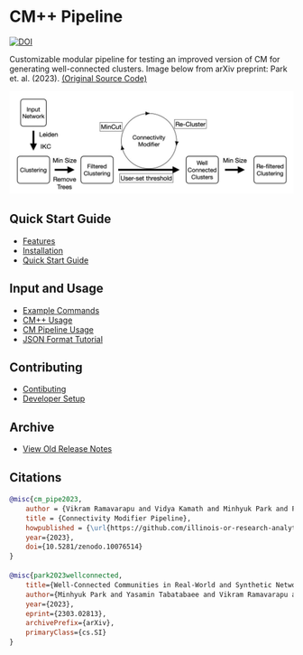 # CM++ Pipeline

[![DOI](https://zenodo.org/badge/599799149.svg)](https://zenodo.org/doi/10.5281/zenodo.10076513)

Customizable modular pipeline for testing an improved version of CM for generating well-connected clusters. Image below from arXiv preprint: Park et. al. (2023). [(Original Source Code)](https://github.com/illinois-or-research-analytics/cm_pipeline/tree/main)

![cm_pipeline Overview](figures/cm_pp_overview.png)

## Quick Start Guide

- [Features](features.md)
- [Installation](installation.md)
- [Quick Start Guide](quickstart.md)

## Input and Usage

- [Example Commands](examples.md)
- [CM++ Usage](cmpp.md)
- [CM Pipeline Usage](pipeline_usage.md)
- [JSON Format Tutorial](json_format.md)

## Contributing

- [Contibuting](contributions.md)
- [Developer Setup](dev_setup.md)

## Archive

- [View Old Release Notes](https://github.com/illinois-or-research-analytics/cm_pipeline/releases)

## Citations

```bibtex
@misc{cm_pipe2023,
    author = {Vikram Ramavarapu and Vidya Kamath and Minhyuk Park and Fabio Ayres and George Chacko},
    title = {Connectivity Modifier Pipeline},
    howpublished = {\url{https://github.com/illinois-or-research-analytics/cm_pipeline}},
    year={2023},
    doi={10.5281/zenodo.10076514}
}

@misc{park2023wellconnected,
    title={Well-Connected Communities in Real-World and Synthetic Networks}, 
    author={Minhyuk Park and Yasamin Tabatabaee and Vikram Ramavarapu and Baqiao Liu and Vidya Kamath Pailodi and Rajiv Ramachandran and Dmitriy Korobskiy and Fabio Ayres and George Chacko and Tandy Warnow},
    year={2023},
    eprint={2303.02813},
    archivePrefix={arXiv},
    primaryClass={cs.SI}
}
```

